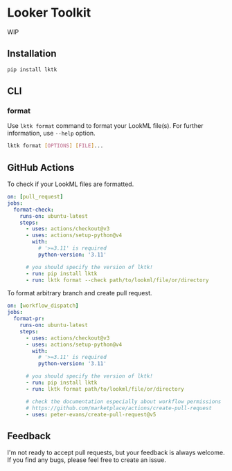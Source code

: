 # Looker Toolkit
WIP

## Installation
```sh
pip install lktk
```

## CLI
### format
Use `lktk format` command to format your LookML file(s).
For further information, use `--help` option.

```sh
lktk format [OPTIONS] [FILE]...
```

## GitHub Actions
To check if your LookML files are formatted.

```yaml
on: [pull_request]
jobs:
  format-check:
    runs-on: ubuntu-latest
    steps:
      - uses: actions/checkout@v3
      - uses: actions/setup-python@v4
        with:
          # '>=3.11' is required
          python-version: '3.11'

      # you should specify the version of lktk!
      - run: pip install lktk
      - run: lktk format --check path/to/lookml/file/or/directory
```

To format arbitrary branch and create pull request.

```yaml
on: [workflow_dispatch]
jobs:
  format-pr:
    runs-on: ubuntu-latest
    steps:
      - uses: actions/checkout@v3
      - uses: actions/setup-python@v4
        with:
          # '>=3.11' is required
          python-version: '3.11'

      # you should specify the version of lktk!
      - run: pip install lktk
      - run: lktk format path/to/lookml/file/or/directory

      # check the documentation especially about workflow permissions
      # https://github.com/marketplace/actions/create-pull-request
      - uses: peter-evans/create-pull-request@v5
```

## Feedback
I'm not ready to accept pull requests, but your feedback is always welcome.
If you find any bugs, please feel free to create an issue.
